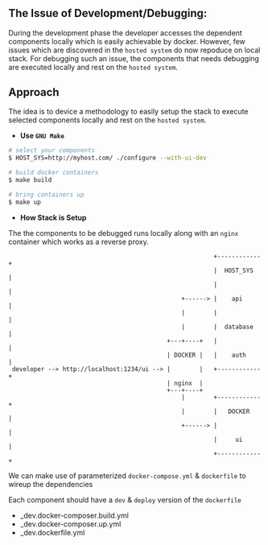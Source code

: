#
## The Issue of Development/Debugging:

During the development phase the developer accesses the dependent components locally which is easily achievable by docker. However, few issues which are discovered in the `hosted system` do now repoduce on local stack. For debugging such an issue, the components that needs debugging are executed locally and rest on the `hosted system`.

## Approach

The idea is to device a methodology to easily setup the stack to execute selected components locally and rest on the `hosted system`.

* __Use `GNU Make`__
```bash
# select your components
$ HOST_SYS=http://myhost.com/ ./configure --with-ui-dev

# build docker containers
$ make build

# bring containers up
$ make up
```

* __How Stack is Setup__

The the components to be debugged runs locally along with an `nginx` container which works as a reverse proxy.
      
```text
                                                         +------------+
                                                         |  HOST_SYS  |
                                                         |            |
                                                +------> |    api     |
                                                |        |            |
                                                |        |  database  |
                                            +---+----+   |            |
                                            | DOCKER |   |    auth    |
 developer --> http://localhost:1234/ui --> |        |   +------------+
                                            | nginx  |
                                            +---+----+
                                                |        +------------+
                                                |        |   DOCKER   |
                                                +------> |            |
                                                         |     ui     |
                                                         +------------+
```

We can make use of parameterized `docker-compose.yml` & `dockerfile` to wireup the dependencies

Each component should have a `dev` & `deploy` version of the `dockerfile`
- <component>_dev.docker-composer.build.yml
- <component>_dev.docker-composer.up.yml
- <component>_dev.dockerfile.yml
